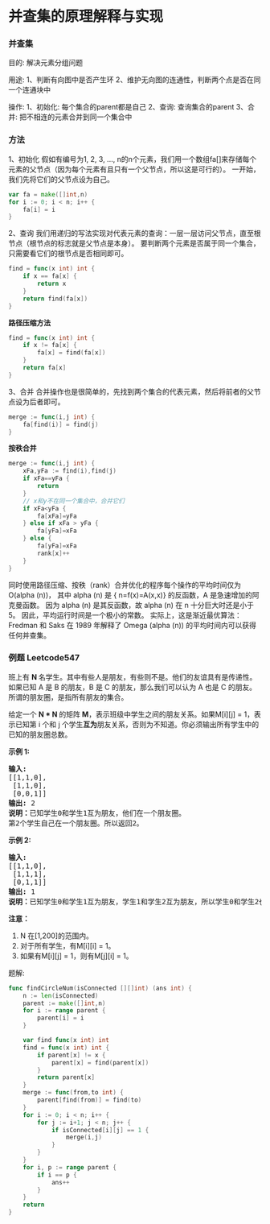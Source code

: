 # 并查集的原理解释与实现


### 并查集
目的: 解决元素分组问题

用途: 
1、判断有向图中是否产生环
2、维护无向图的连通性，判断两个点是否在同一个连通块中

操作:
1、初始化: 每个集合的parent都是自己
2、查询: 查询集合的parent
3、合并: 把不相连的元素合并到同一个集合中

### 方法
1、初始化
假如有编号为1, 2, 3, ..., n的n个元素，我们用一个数组fa[]来存储每个元素的父节点（因为每个元素有且只有一个父节点，所以这是可行的）。
一开始，我们先将它们的父节点设为自己。
```go
var fa = make([]int,n)
for i := 0; i < n; i++ {
    fa[i] = i
}
```

2、查询
我们用递归的写法实现对代表元素的查询：一层一层访问父节点，直至根节点（根节点的标志就是父节点是本身）。
要判断两个元素是否属于同一个集合，只需要看它们的根节点是否相同即可。
```go
find = func(x int) int {
    if x == fa[x] {
        return x
    }
    return find(fa[x])
}
```

**路径压缩方法**
```go
find = func(x int) int {
    if x != fa[x] {
        fa[x] = find(fa[x])
    }
    return fa[x]
}
```

3、合并
合并操作也是很简单的，先找到两个集合的代表元素，然后将前者的父节点设为后者即可。
```go
merge := func(i,j int) {
    fa[find(i)] = find(j)
}
```

**按秩合并**
```go
merge := func(i,j int) {
    xFa,yFa := find(i),find(j)
    if xFa==yFa {
        return
    }
    // x和y不在同一个集合中，合并它们
    if xFa<yFa {
        fa[xFa]=yFa
    } else if xFa > yFa {
        fa[yFa]=xFa
    } else {
        fa[yFa]=xFa
        rank[x]++
    }
}
```

同时使用路径压缩、按秩（rank）合并优化的程序每个操作的平均时间仅为 O(alpha (n))，
其中 alpha (n) 是 { n=f(x)=A(x,x)} 的反函数，A 是急速增加的阿克曼函数。
因为 alpha (n) 是其反函数，故 alpha (n) 在 n 十分巨大时还是小于5。
因此，平均运行时间是一个极小的常数。
实际上，这是渐近最优算法：Fredman 和 Saks 在 1989 年解释了 Omega (alpha (n)) 的平均时间内可以获得任何并查集。

### 例题 Leetcode547
<p>班上有&nbsp;<strong>N&nbsp;</strong>名学生。其中有些人是朋友，有些则不是。他们的友谊具有是传递性。如果已知 A 是 B&nbsp;的朋友，B 是 C&nbsp;的朋友，那么我们可以认为 A 也是 C&nbsp;的朋友。所谓的朋友圈，是指所有朋友的集合。</p>

<p>给定一个&nbsp;<strong>N * N&nbsp;</strong>的矩阵&nbsp;<strong>M</strong>，表示班级中学生之间的朋友关系。如果M[i][j] = 1，表示已知第 i 个和 j 个学生<strong>互为</strong>朋友关系，否则为不知道。你必须输出所有学生中的已知的朋友圈总数。</p>

<p><strong>示例 1:</strong></p>

<pre>
<strong>输入:</strong> 
[[1,1,0],
 [1,1,0],
 [0,0,1]]
<strong>输出:</strong> 2 
<strong>说明：</strong>已知学生0和学生1互为朋友，他们在一个朋友圈。
第2个学生自己在一个朋友圈。所以返回2。
</pre>

<p><strong>示例 2:</strong></p>

<pre>
<strong>输入:</strong> 
[[1,1,0],
 [1,1,1],
 [0,1,1]]
<strong>输出:</strong> 1
<strong>说明：</strong>已知学生0和学生1互为朋友，学生1和学生2互为朋友，所以学生0和学生2也是朋友，所以他们三个在一个朋友圈，返回1。
</pre>

<p><strong>注意：</strong></p>

<ol>
	<li>N 在[1,200]的范围内。</li>
	<li>对于所有学生，有M[i][i] = 1。</li>
	<li>如果有M[i][j] = 1，则有M[j][i] = 1。</li>
</ol>

题解:
```go
func findCircleNum(isConnected [][]int) (ans int) {
	n := len(isConnected)
	parent := make([]int,n)
	for i := range parent {
		parent[i] = i
	}

	var find func(x int) int
	find = func(x int) int {
		if parent[x] != x {
			parent[x] = find(parent[x])
		}
		return parent[x]
	}
	merge := func(from,to int) {
		parent[find(from)] = find(to)
	}
	for i := 0; i < n; i++ {
		for j := i+1; j < n; j++ {
			if isConnected[i][j] == 1 {
				merge(i,j)
			}
		}
	}
	for i, p := range parent {
		if i == p {
			ans++
		}
	}
	return
}
```
